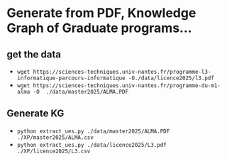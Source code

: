# Generate from PDF, Knowledge Graph of Graduate programs...

## get the data

* `wget https://sciences-techniques.univ-nantes.fr/programme-l3-informatique-parcours-informatique -O./data/licence2025/l3.pdf`
* `wget https://sciences-techniques.univ-nantes.fr/programme-du-m1-alma -O  ./data/master2025/ALMA.PDF`

## Generate KG

* `python extract_ues.py ./data/master2025/ALMA.PDF ./XP/master2025/ALMA.csv`
* `python extract_ues.py ./data/licence2025/L3.pdf ./XP/licence2025/L3.csv`